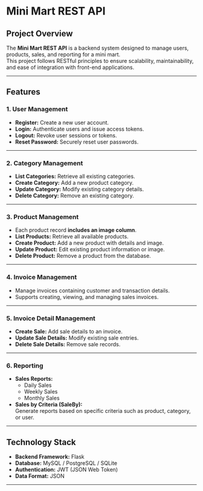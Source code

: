 # Mini Mart REST API

## Project Overview
The **Mini Mart REST API** is a backend system designed to manage users, products, sales, and reporting for a mini mart.  
This project follows RESTful principles to ensure scalability, maintainability, and ease of integration with front-end applications.

---

## Features

### 1. User Management
- **Register:** Create a new user account.  
- **Login:** Authenticate users and issue access tokens.  
- **Logout:** Revoke user sessions or tokens.  
- **Reset Password:** Securely reset user passwords.

---

### 2. Category Management
- **List Categories:** Retrieve all existing categories.  
- **Create Category:** Add a new product category.  
- **Update Category:** Modify existing category details.  
- **Delete Category:** Remove an existing category.

---

### 3. Product Management
- Each product record **includes an image column**.  
- **List Products:** Retrieve all available products.  
- **Create Product:** Add a new product with details and image.  
- **Update Product:** Edit existing product information or image.  
- **Delete Product:** Remove a product from the database.

---

### 4. Invoice Management
- Manage invoices containing customer and transaction details.  
- Supports creating, viewing, and managing sales invoices.

---

### 5. Invoice Detail Management
- **Create Sale:** Add sale details to an invoice.  
- **Update Sale Details:** Modify existing sale entries.  
- **Delete Sale Details:** Remove sale records.

---

### 6. Reporting
- **Sales Reports:**  
  - Daily Sales  
  - Weekly Sales  
  - Monthly Sales  
- **Sales by Criteria (SaleBy):**  
  Generate reports based on specific criteria such as product, category, or user.

---

## Technology Stack
- **Backend Framework:** Flask  
- **Database:** MySQL / PostgreSQL / SQLite
- **Authentication:** JWT (JSON Web Token)  
- **Data Format:** JSON  

---
